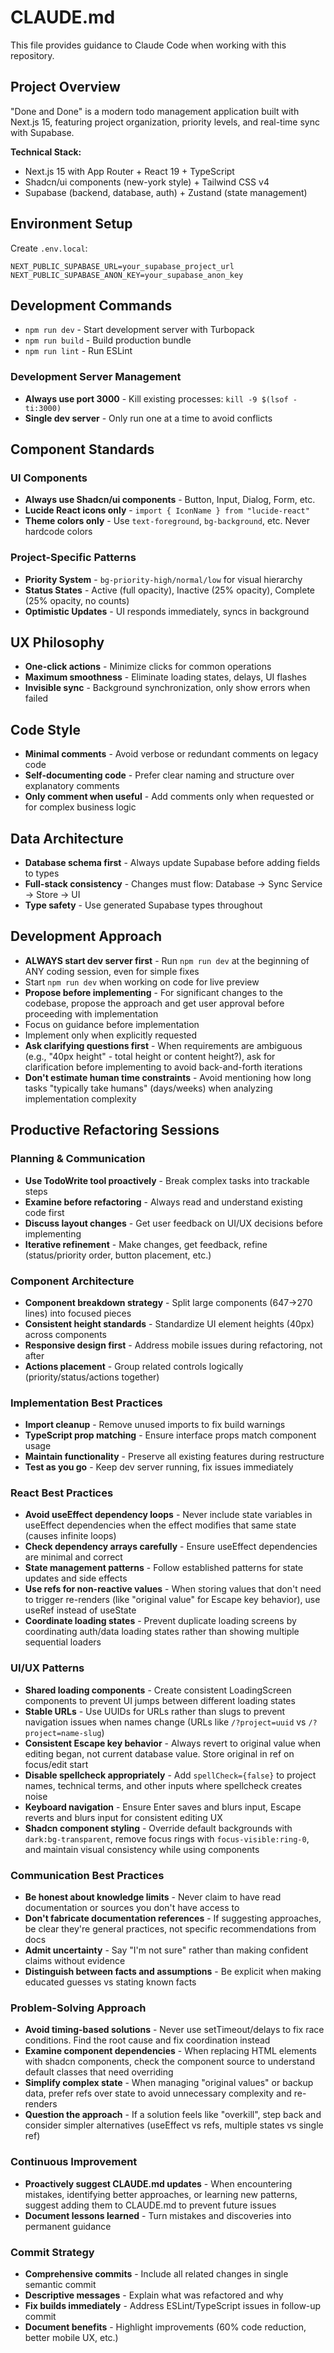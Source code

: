 # CLAUDE.md

This file provides guidance to Claude Code when working with this repository.

## Project Overview

"Done and Done" is a modern todo management application built with Next.js 15, featuring project organization, priority levels, and real-time sync with Supabase.

**Technical Stack:**

- Next.js 15 with App Router + React 19 + TypeScript
- Shadcn/ui components (new-york style) + Tailwind CSS v4
- Supabase (backend, database, auth) + Zustand (state management)

## Environment Setup

Create `.env.local`:

```env
NEXT_PUBLIC_SUPABASE_URL=your_supabase_project_url
NEXT_PUBLIC_SUPABASE_ANON_KEY=your_supabase_anon_key
```

## Development Commands

- `npm run dev` - Start development server with Turbopack
- `npm run build` - Build production bundle
- `npm run lint` - Run ESLint

### Development Server Management

- **Always use port 3000** - Kill existing processes: `kill -9 $(lsof -ti:3000)`
- **Single dev server** - Only run one at a time to avoid conflicts

## Component Standards

### UI Components

- **Always use Shadcn/ui components** - Button, Input, Dialog, Form, etc.
- **Lucide React icons only** - `import { IconName } from "lucide-react"`
- **Theme colors only** - Use `text-foreground`, `bg-background`, etc. Never hardcode colors

### Project-Specific Patterns

- **Priority System** - `bg-priority-high/normal/low` for visual hierarchy
- **Status States** - Active (full opacity), Inactive (25% opacity), Complete (25% opacity, no counts)
- **Optimistic Updates** - UI responds immediately, syncs in background

## UX Philosophy

- **One-click actions** - Minimize clicks for common operations
- **Maximum smoothness** - Eliminate loading states, delays, UI flashes
- **Invisible sync** - Background synchronization, only show errors when failed

## Code Style

- **Minimal comments** - Avoid verbose or redundant comments on legacy code
- **Self-documenting code** - Prefer clear naming and structure over explanatory comments
- **Only comment when useful** - Add comments only when requested or for complex business logic

## Data Architecture

- **Database schema first** - Always update Supabase before adding fields to types
- **Full-stack consistency** - Changes must flow: Database → Sync Service → Store → UI
- **Type safety** - Use generated Supabase types throughout

## Development Approach

- **ALWAYS start dev server first** - Run `npm run dev` at the beginning of ANY coding session, even for simple fixes
- Start `npm run dev` when working on code for live preview
- **Propose before implementing** - For significant changes to the codebase, propose the approach and get user approval before proceeding with implementation
- Focus on guidance before implementation
- Implement only when explicitly requested
- **Ask clarifying questions first** - When requirements are ambiguous (e.g., "40px height" - total height or content height?), ask for clarification before implementing to avoid back-and-forth iterations
- **Don't estimate human time constraints** - Avoid mentioning how long tasks "typically take humans" (days/weeks) when analyzing implementation complexity

## Productive Refactoring Sessions

### Planning & Communication

- **Use TodoWrite tool proactively** - Break complex tasks into trackable steps
- **Examine before refactoring** - Always read and understand existing code first
- **Discuss layout changes** - Get user feedback on UI/UX decisions before implementing
- **Iterative refinement** - Make changes, get feedback, refine (status/priority order, button placement, etc.)

### Component Architecture

- **Component breakdown strategy** - Split large components (647→270 lines) into focused pieces
- **Consistent height standards** - Standardize UI element heights (40px) across components
- **Responsive design first** - Address mobile issues during refactoring, not after
- **Actions placement** - Group related controls logically (priority/status/actions together)

### Implementation Best Practices

- **Import cleanup** - Remove unused imports to fix build warnings
- **TypeScript prop matching** - Ensure interface props match component usage
- **Maintain functionality** - Preserve all existing features during restructure
- **Test as you go** - Keep dev server running, fix issues immediately

### React Best Practices

- **Avoid useEffect dependency loops** - Never include state variables in useEffect dependencies when the effect modifies that same state (causes infinite loops)
- **Check dependency arrays carefully** - Ensure useEffect dependencies are minimal and correct
- **State management patterns** - Follow established patterns for state updates and side effects
- **Use refs for non-reactive values** - When storing values that don't need to trigger re-renders (like "original value" for Escape key behavior), use useRef instead of useState
- **Coordinate loading states** - Prevent duplicate loading screens by coordinating auth/data loading states rather than showing multiple sequential loaders

### UI/UX Patterns

- **Shared loading components** - Create consistent LoadingScreen components to prevent UI jumps between different loading states
- **Stable URLs** - Use UUIDs for URLs rather than slugs to prevent navigation issues when names change (URLs like `/?project=uuid` vs `/?project=name-slug`)
- **Consistent Escape key behavior** - Always revert to original value when editing began, not current database value. Store original in ref on focus/edit start
- **Disable spellcheck appropriately** - Add `spellCheck={false}` to project names, technical terms, and other inputs where spellcheck creates noise
- **Keyboard navigation** - Ensure Enter saves and blurs input, Escape reverts and blurs input for consistent editing UX
- **Shadcn component styling** - Override default backgrounds with `dark:bg-transparent`, remove focus rings with `focus-visible:ring-0`, and maintain visual consistency while using components

### Communication Best Practices

- **Be honest about knowledge limits** - Never claim to have read documentation or sources you don't have access to
- **Don't fabricate documentation references** - If suggesting approaches, be clear they're general practices, not specific recommendations from docs
- **Admit uncertainty** - Say "I'm not sure" rather than making confident claims without evidence
- **Distinguish between facts and assumptions** - Be explicit when making educated guesses vs stating known facts

### Problem-Solving Approach

- **Avoid timing-based solutions** - Never use setTimeout/delays to fix race conditions. Find the root cause and fix coordination instead
- **Examine component dependencies** - When replacing HTML elements with shadcn components, check the component source to understand default classes that need overriding
- **Simplify complex state** - When managing "original values" or backup data, prefer refs over state to avoid unnecessary complexity and re-renders
- **Question the approach** - If a solution feels like "overkill", step back and consider simpler alternatives (useEffect vs refs, multiple states vs single ref)

### Continuous Improvement

- **Proactively suggest CLAUDE.md updates** - When encountering mistakes, identifying better approaches, or learning new patterns, suggest adding them to CLAUDE.md to prevent future issues
- **Document lessons learned** - Turn mistakes and discoveries into permanent guidance

### Commit Strategy

- **Comprehensive commits** - Include all related changes in single semantic commit
- **Descriptive messages** - Explain what was refactored and why
- **Fix builds immediately** - Address ESLint/TypeScript issues in follow-up commit
- **Document benefits** - Highlight improvements (60% code reduction, better mobile UX, etc.)

